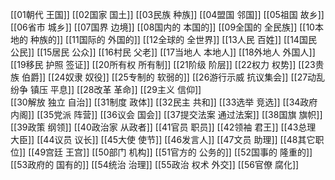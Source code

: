 [[01朝代 王国]]
[[02国家 国土]]
[[03民族 种族]]
[[04盟国 邻国]]
[[05祖国 故乡]]
[[06省市 城乡]]
[[07国界 边境]]
[[08国内的 本国的]]
[[09全国的 全民族]]
[[10本地的 种族的]]
[[11国际的 外国的]]
[[12全球的 全世界]]
[[13人民 百姓]]
[[14国民 公民]]
[[15居民 公众]]
[[16村民 父老]]
[[17当地人 本地人]]
[[18外地人 外国人]]
[[19移民 护照 签证]]
[[20所有权 所有制]]
[[21阶级 阶层]]
[[22权力 权势]]
[[23贵族 伯爵]]
[[24奴隶 奴役]]
[[25专制的 软弱的]]
[[26游行示威 抗议集会]]
[[27动乱 纷争 镇压 平息]]
[[28改革 革命]]
[[29主义 信仰]]               
[[30解放 独立 自治]]
[[31制度 政体]]
[[32民主 共和]]
[[33选举 竞选]]
[[34政府 内阁]]
[[35党派 阵营]]
[[36议会 国会]]
[[37提交法案 通过法案]]
[[38国旗 旗帜]]
[[39政策 纲领]]
[[40政治家 从政者]]
[[41官员 职员]]
[[42领袖 君王]]
[[43总理 大臣]]
[[44议员 议长]]
[[45大使 使节]]
[[46发言人]]
[[47文员 助理]]
[[48其它职位]]
[[49宫廷 王宫]]
[[50部门 机构]]
[[51官方的 公务的]]
[[52国事的 隆重的]]
[[53政府的 国有的]]
[[54统治 治理]]
[[55政治 权术 外交]]
[[56官僚 腐化]]


